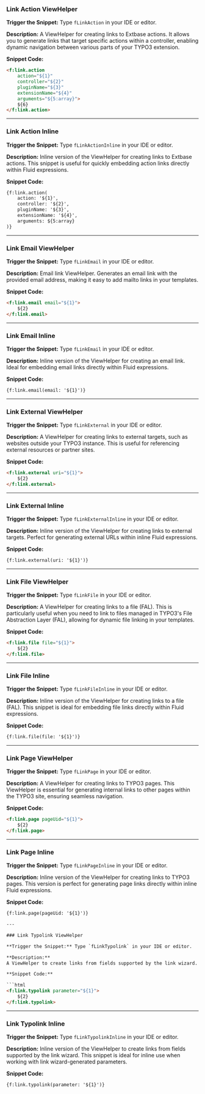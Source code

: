 ### Link Action ViewHelper

**Trigger the Snippet:** Type `fLinkAction` in your IDE or editor.

**Description:**
A ViewHelper for creating links to Extbase actions. It allows you to generate links that target specific actions within a controller, enabling dynamic navigation between various parts of your TYPO3 extension.

**Snippet Code:**

```html
<f:link.action
    action="${1}"
    controller="${2}"
    pluginName="${3}"
    extensionName="${4}"
    arguments="${5:array}">
    ${6}
</f:link.action>
```

---

### Link Action Inline

**Trigger the Snippet:** Type `fLinkActionInline` in your IDE or editor.

**Description:**
Inline version of the ViewHelper for creating links to Extbase actions. This snippet is useful for quickly embedding action links directly within Fluid expressions.

**Snippet Code:**

```html
{f:link.action(
    action: '${1}',
    controller: '${2}',
    pluginName: '${3}',
    extensionName: '${4}',
    arguments: ${5:array}
)}
```

---

### Link Email ViewHelper

**Trigger the Snippet:** Type `fLinkEmail` in your IDE or editor.

**Description:**
Email link ViewHelper. Generates an email link with the provided email address, making it easy to add mailto links in your templates.

**Snippet Code:**

```html
<f:link.email email="${1}">
    ${2}
</f:link.email>
```

---

### Link Email Inline

**Trigger the Snippet:** Type `fLinkEmail` in your IDE or editor.

**Description:**
Inline version of the ViewHelper for creating an email link. Ideal for embedding email links directly within Fluid expressions.

**Snippet Code:**

```html
{f:link.email(email: '${1}')}
```

---

### Link External ViewHelper

**Trigger the Snippet:** Type `fLinkExternal` in your IDE or editor.

**Description:**
A ViewHelper for creating links to external targets, such as websites outside your TYPO3 instance. This is useful for referencing external resources or partner sites.

**Snippet Code:**

```html
<f:link.external uri="${1}">
    ${2}
</f:link.external>
```

---

### Link External Inline

**Trigger the Snippet:** Type `fLinkExternalInline` in your IDE or editor.

**Description:**
Inline version of the ViewHelper for creating links to external targets. Perfect for generating external URLs within inline Fluid expressions.

**Snippet Code:**

```html
{f:link.external(uri: '${1}')}
```

---

### Link File ViewHelper

**Trigger the Snippet:** Type `fLinkFile` in your IDE or editor.

**Description:**
A ViewHelper for creating links to a file (FAL). This is particularly useful when you need to link to files managed in TYPO3's File Abstraction Layer (FAL), allowing for dynamic file linking in your templates.

**Snippet Code:**

```html
<f:link.file file="${1}">
    ${2}
</f:link.file>
```

---

### Link File Inline

**Trigger the Snippet:** Type `fLinkFileInline` in your IDE or editor.

**Description:**
Inline version of the ViewHelper for creating links to a file (FAL). This snippet is ideal for embedding file links directly within Fluid expressions.

**Snippet Code:**

```html
{f:link.file(file: '${1}')}
```

---

### Link Page ViewHelper

**Trigger the Snippet:** Type `fLinkPage` in your IDE or editor.

**Description:**
A ViewHelper for creating links to TYPO3 pages. This ViewHelper is essential for generating internal links to other pages within the TYPO3 site, ensuring seamless navigation.

**Snippet Code:**

```html
<f:link.page pageUid="${1}">
    ${2}
</f:link.page>
```

---

### Link Page Inline

**Trigger the Snippet:** Type `fLinkPageInline` in your IDE or editor.

**Description:**
Inline version of the ViewHelper for creating links to TYPO3 pages. This version is perfect for generating page links directly within inline Fluid expressions.

**Snippet Code:**

```html
{f:link.page(pageUid: '${1}')}

---

### Link Typolink ViewHelper

**Trigger the Snippet:** Type `fLinkTypolink` in your IDE or editor.

**Description:**
A ViewHelper to create links from fields supported by the link wizard. This ViewHelper is useful when you want to generate links based on TYPO3's link wizard configurations.

**Snippet Code:**

```html
<f:link.typolink parameter="${1}">
    ${2}
</f:link.typolink>
```

---

### Link Typolink Inline

**Trigger the Snippet:** Type `fLinkTypolinkInline` in your IDE or editor.

**Description:**
Inline version of the ViewHelper to create links from fields supported by the link wizard. This snippet is ideal for inline use when working with link wizard-generated parameters.

**Snippet Code:**

```html
{f:link.typolink(parameter: '${1}')}
```
